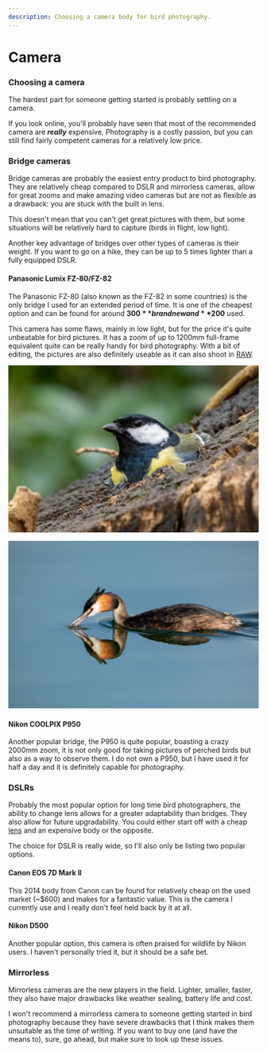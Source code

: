 ```yaml
---
description: Choosing a camera body for bird photography.
---
```


# Camera

### Choosing a camera

The hardest part for someone getting started is probably settling on a camera.

If you look online, you'll probably have seen that most of the recommended camera are _**really**_ expensive. Photography is a costly passion, but you can still find fairly competent cameras for a relatively low price.

### Bridge cameras

Bridge cameras are probably the easiest entry product to bird photography. They are relatively cheap compared to DSLR and mirrorless cameras, allow for great zooms and make amazing video cameras but are not as flexible as a drawback: you are stuck with the built in lens. 

This doesn't mean that you can't get great pictures with them, but some situations will be relatively hard to capture \(birds in flight, low light\).

Another key advantage of bridges over other types of cameras is their weight. If you want to go on a hike, they can be up to 5 times lighter than a fully equipped DSLR.

#### Panasonic Lumix FZ-80/FZ-82

The Panasonic FZ-80 \(also known as the FZ-82 in some countries\) is the only bridge I used for an extended period of time. It is one of the cheapest option and can be found for around **$300** brand new and **$200** used. 

This camera has some flaws, mainly in low light, but for the price it's quite unbeatable for bird pictures. It has a zoom of up to 1200mm full-frame equivalent quite can be really handy for bird photography. With a bit of editing, the pictures are also definitely useable as it can also shoot in [RAW](../camera-settings/image-format.md).

![Great tit, shot on Panasonic Lumix FZ-80](../.gitbook/assets/p1070303.jpg)

![Great crested grebe, shot on Panasonic Lumix FZ-80](../.gitbook/assets/p1070950.jpg)

#### Nikon COOLPIX P950

Another popular bridge, the P950 is quite popular, boasting a crazy 2000mm zoom, it is not only good for taking pictures of perched birds but also as a way to observe them. I do not own a P950, but I have used it for half a day and it is definitely capable for photography.

### DSLRs

Probably the most popular option for long time bird photographers, the ability to change lens allows for a greater adaptability than bridges. They also allow for future upgradability. You could either start off with a cheap [lens](lens.md) and an expensive body or the opposite. 

The choice for DSLR is really wide, so I'll also only be listing two popular options.

#### Canon EOS 7D Mark II

This 2014 body from Canon can be found for relatively cheap on the used market \(~$600\) and makes for a fantastic value. This is the camera I currently use and I really don't feel held back by it at all.

#### Nikon D500

Another popular option, this camera is often praised for wildlife by Nikon users. I haven't personally tried it, but it should be a safe bet.

### Mirrorless

Mirrorless cameras are the new players in the field. Lighter, smaller, faster, they also have major drawbacks like weather sealing, battery life and cost. 

I won't recommend a mirrorless camera to someone getting started in bird photography because they have severe drawbacks that I think makes them unsuitable as the time of writing. If you want to buy one \(and have the means to\), sure, go ahead, but make sure to look up these issues.

